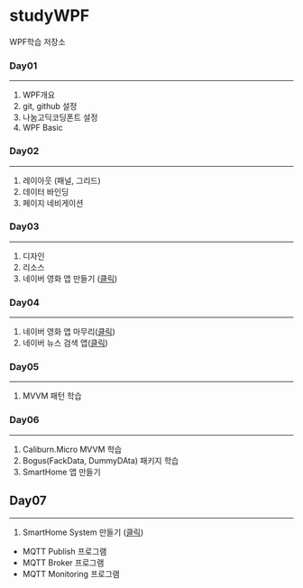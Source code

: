 # studyWPF
WPF학습 저장소

### Day01
---
1. WPF개요
2. git, github 설정
3. 나눔고딕코딩폰트 설정
4. WPF Basic

### Day02 
---
1. 레이아웃 (패널, 그리드)
2. 데이터 바인딩
3. 페이지 네비게이션

### Day03
---
1. 디자인
2. 리소스
3. 네이버 영화 앱 만들기 ([클릭]([https://github.com/Cheol-wook/studyWPF/tree/main/portfolio](https://github.com/Cheol-wook/studyWPF/tree/main/portfolio#naver-%EC%98%81%ED%99%94-%EA%B2%80%EC%83%89)))

### Day04
---
1. 네이버 영화 앱 마무리([클릭](https://github.com/Cheol-wook/studyWPF/tree/main/portfolio#naver-%EC%98%81%ED%99%94-%EA%B2%80%EC%83%89))
2. 네이버 뉴스 검색 앱([클릭](https://github.com/Cheol-wook/studyWPF/tree/main/portfolio#naver-%EB%89%B4%EC%8A%A4%EA%B2%80%EC%83%89))

### Day05
---
1. MVVM 패턴 학습

### Day06
---
1. Caliburn.Micro MVVM 학습
2. Bogus(FackData, DummyDAta) 패키지 학습
3. SmartHome 앱 만들기

## Day07
---
1. SmartHome System 만들기 ([클릭](https://github.com/Cheol-wook/studyWPF/tree/main/portfolio#smarthome-monitoring-app))
  - MQTT Publish 프로그램
  - MQTT Broker 프로그램
  - MQTT Monitoring 프로그램
